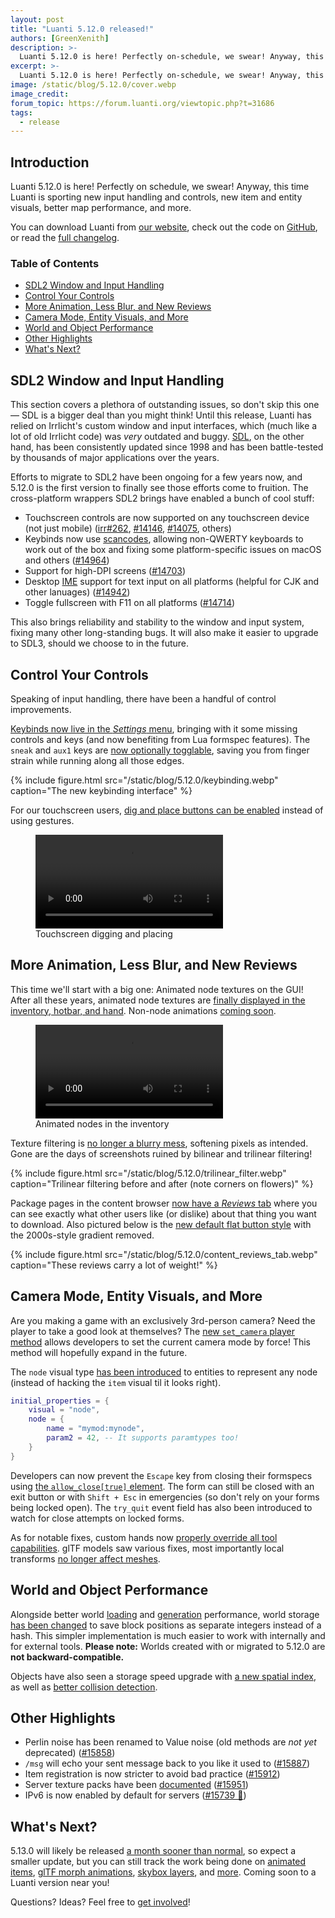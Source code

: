 ```yaml
---
layout: post
title: "Luanti 5.12.0 released!"
authors: [GreenXenith]
description: >-
  Luanti 5.12.0 is here! Perfectly on-schedule, we swear! Anyway, this time Luanti is sporting new input handling and controls, new item and entity visuals, better map performance, and more.
excerpt: >-
  Luanti 5.12.0 is here! Perfectly on-schedule, we swear! Anyway, this time Luanti is sporting new input handling and controls, new item and entity visuals, better map performance, and more.
image: /static/blog/5.12.0/cover.webp
image_credit:
forum_topic: https://forum.luanti.org/viewtopic.php?t=31686
tags:
  - release
---
```


<h2 class="sr-only">Introduction</h2>

Luanti 5.12.0 is here! Perfectly on schedule, we swear! Anyway, this time Luanti is sporting new input handling and controls, new item and entity visuals, better map performance, and more.

You can download Luanti from [our website](https://www.luanti.org/downloads/), check out the code on [GitHub](https://github.com/luanti-org/luanti/), or read the [full changelog](https://docs.luanti.org/changelog/#5110--5120).

### Table of Contents

- [SDL2 Window and Input Handling](#sdl2-window-and-input-handling)
- [Control Your Controls](#control-your-controls)
- [More Animation, Less Blur, and New Reviews](#more-animation-less-blur-and-new-reviews)
- [Camera Mode, Entity Visuals, and More](#camera-mode-entity-visuals-and-more)
- [World and Object Performance](#world-and-object-performance)
- [Other Highlights](#other-highlights)
- [What's Next?](#whats-next)

## SDL2 Window and Input Handling

This section covers a plethora of outstanding issues, so don't skip this one— SDL is a bigger deal than you might think! Until this release, Luanti has relied on Irrlicht's custom window and input interfaces, which (much like a lot of old Irrlicht code) was _very_ outdated and buggy. [SDL](https://en.wikipedia.org/wiki/Simple_DirectMedia_Layer), on the other hand, has been consistently updated since 1998 and has been battle-tested by thousands of major applications over the years.

Efforts to migrate to SDL2 have been ongoing for a few years now, and 5.12.0 is the first version to finally see those efforts come to fruition. The cross-platform wrappers SDL2 brings have enabled a bunch of cool stuff:
* Touchscreen controls are now supported on any touchscreen device (not just mobile) ([irr#262](https://github.com/minetest/irrlicht/pull/262), [#14146](https://github.com/luanti-org/luanti/pull/14146), [#14075](https://github.com/luanti-org/luanti/pull/14075), others)
* Keybinds now use [scancodes](https://en.wikipedia.org/wiki/Scancode), allowing non-QWERTY keyboards to work out of the box and fixing some platform-specific issues on macOS and others ([#14964](https://github.com/luanti-org/luanti/pull/14964))
* Support for high-DPI screens ([#14703](https://github.com/luanti-org/luanti/pull/14703))
* Desktop [IME](https://en.wikipedia.org/wiki/Input_method) support for text input on all platforms (helpful for CJK and other lanuages) ([#14942](https://github.com/luanti-org/luanti/pull/14942))
* Toggle fullscreen with F11 on all platforms ([#14714](https://github.com/luanti-org/luanti/pull/14714))

This also brings reliability and stability to the window and input system, fixing many other long-standing bugs. It will also make it easier to upgrade to SDL3, should we choose to in the future.

## Control Your Controls

Speaking of input handling, there have been a handful of control improvements.

[Keybinds now live in the _Settings_ menu](https://github.com/luanti-org/luanti/pull/15791), bringing with it some missing controls and keys (and now benefiting from Lua formspec features). The `sneak` and `aux1` keys are [now optionally togglable](https://github.com/luanti-org/luanti/pull/15785), saving you from finger strain while running along all those edges.

{% include figure.html src="/static/blog/5.12.0/keybinding.webp" caption="The new keybinding interface" %}


For our touchscreen users, [dig and place buttons can be enabled](https://github.com/luanti-org/luanti/pull/15845) instead of using gestures.

<figure class="figure image">
    <video autoplay controls loop>
        <source src="/static/blog/5.12.0/touchscreen_dig_place.webm" type="video/webm" />
    </video>
    <figcaption>Touchscreen digging and placing</figcaption>
</figure>

## More Animation, Less Blur, and New Reviews

This time we'll start with a big one: Animated node textures on the GUI! After all these years, animated node textures are [finally displayed in the inventory, hotbar, and hand](https://github.com/luanti-org/luanti/pull/15930). Non-node animations [coming soon](https://github.com/luanti-org/luanti/pull/15979).

<figure class="figure image">
    <video autoplay controls loop>
        <source src="/static/blog/5.12.0/animated_inventory_nodes.webm" type="video/webm" />
    </video>
    <figcaption>Animated nodes in the inventory</figcaption>
</figure>

Texture filtering is [no longer a blurry mess](https://github.com/luanti-org/luanti/pull/16034), softening pixels as intended. Gone are the days of screenshots ruined by bilinear and trilinear filtering!

{% include figure.html src="/static/blog/5.12.0/trilinear_filter.webp" caption="Trilinear filtering before and after (note corners on flowers)" %}

Package pages in the content browser [now have a _Reviews_ tab](https://github.com/luanti-org/luanti/pull/15254) where you can see exactly what other users like (or dislike) about that thing you want to download. Also pictured below is the [new default flat button style](https://github.com/luanti-org/luanti/pull/16015) with the 2000s-style gradient removed.

{% include figure.html src="/static/blog/5.12.0/content_reviews_tab.webp" caption="These reviews carry a lot of weight!" %}

## Camera Mode, Entity Visuals, and More

Are you making a game with an exclusively 3rd-person camera? Need the player to take a good look at themselves? The [new `set_camera` player method](https://github.com/luanti-org/luanti/pull/15796) allows developers to set the current camera mode by force! This method will hopefully expand in the future.

The `node` visual type [has been introduced](https://github.com/luanti-org/luanti/pull/15683) to entities to represent any node (instead of hacking the `item` visual til it looks right).

```lua
initial_properties = {
    visual = "node",
    node = {
        name = "mymod:mynode",
        param2 = 42, -- It supports paramtypes too!
    }
}
```

Developers can now prevent the `Escape` key from closing their formspecs using [the `allow_close[true]` element](https://github.com/luanti-org/luanti/pull/15971). The form can still be closed with an exit button or with `Shift + Esc` in emergencies (so don't rely on your forms being locked open). The `try_quit` event field has also been introduced to watch for close attempts on locked forms.

As for notable fixes, custom hands now [properly override all tool capabilities](https://github.com/luanti-org/luanti/pull/15743). glTF models saw various fixes, most importantly local transforms [no longer affect meshes](https://github.com/luanti-org/luanti/pull/16086).

## World and Object Performance

Alongside better world [loading](https://github.com/luanti-org/luanti/pull/16000) and [generation](https://github.com/luanti-org/luanti/pull/15856) performance, world storage [has been changed](https://github.com/luanti-org/luanti/pull/15768) to save block positions as separate integers instead of a hash. This simpler implementation is much easier to work with internally and for external tools. **Please note:** Worlds created with or migrated to 5.12.0 are **not backward-compatible.**

Objects have also seen a storage speed upgrade with [a new spatial index](https://github.com/luanti-org/luanti/pull/14631), as well as [better collision detection](https://github.com/luanti-org/luanti/pull/15408).

## Other Highlights

* Perlin noise has been renamed to Value noise (old methods are _not yet_ deprecated) ([#15858](https://github.com/luanti-org/luanti/pull/15858))
* `/msg` will echo your sent message back to you like it used to ([#15887](https://github.com/luanti-org/luanti/pull/15887))
* Item registration is now stricter to avoid bad practice ([#15912](https://github.com/luanti-org/luanti/pull/15912))
* Server texture packs have been [documented](https://github.com/luanti-org/luanti/blob/5.12.0/doc/texture_packs.md#the-server-texture-pack) ([#15951](https://github.com/luanti-org/luanti/pull/15951))
* IPv6 is now enabled by default for servers ([#15739 🚂](https://github.com/luanti-org/luanti/pull/15739))

## What's Next?

5.13.0 will likely be released [a month sooner than normal](https://github.com/luanti-org/docs.luanti.org/pull/228), so expect a smaller update, but you can still track the work being done on [animated items](https://github.com/luanti-org/luanti/pull/15979), [glTF morph animations](https://github.com/luanti-org/luanti/pull/16096), [skybox layers](https://github.com/luanti-org/luanti/pull/16075), and [more](https://github.com/luanti-org/luanti/milestone/29). Coming soon to a Luanti version near you!

Questions? Ideas? Feel free to [get involved](https://www.luanti.org/get-involved/)!
